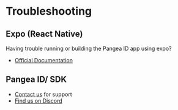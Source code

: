 # Troubleshooting

## Expo (React Native)

Having trouble running or building the Pangea ID app using expo?

* [Official Documentation](https://docs.expo.dev)

## Pangea ID/ SDK

* [Contact us](https://pangea.web4.world/contact-us) for support
* [Find us on Discord](https://www.discord.gg/QqVJz5XF8d)

